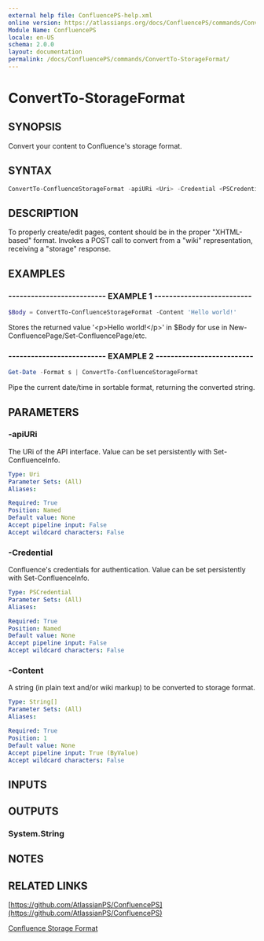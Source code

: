 ```yaml
---
external help file: ConfluencePS-help.xml
online version: https://atlassianps.org/docs/ConfluencePS/commands/ConvertTo-StorageFormat/
Module Name: ConfluencePS
locale: en-US
schema: 2.0.0
layout: documentation
permalink: /docs/ConfluencePS/commands/ConvertTo-StorageFormat/
---
```

# ConvertTo-StorageFormat

## SYNOPSIS

Convert your content to Confluence's storage format.

## SYNTAX

```powershell
ConvertTo-ConfluenceStorageFormat -apiURi <Uri> -Credential <PSCredential> [-Content] <String>
```

## DESCRIPTION

To properly create/edit pages, content should be in the proper "XHTML-based" format.
Invokes a POST call to convert from a "wiki" representation, receiving a "storage" response.

## EXAMPLES

### -------------------------- EXAMPLE 1 --------------------------

```powershell
$Body = ConvertTo-ConfluenceStorageFormat -Content 'Hello world!'
```

Stores the returned value '\<p\>Hello world!\</p\>' in $Body for use
in New-ConfluencePage/Set-ConfluencePage/etc.

### -------------------------- EXAMPLE 2 --------------------------

```powershell
Get-Date -Format s | ConvertTo-ConfluenceStorageFormat
```

Pipe the current date/time in sortable format, returning the converted string.

## PARAMETERS

### -apiURi

The URi of the API interface.
Value can be set persistently with Set-ConfluenceInfo.

```yaml
Type: Uri
Parameter Sets: (All)
Aliases:

Required: True
Position: Named
Default value: None
Accept pipeline input: False
Accept wildcard characters: False
```

### -Credential

Confluence's credentials for authentication.
Value can be set persistently with Set-ConfluenceInfo.

```yaml
Type: PSCredential
Parameter Sets: (All)
Aliases:

Required: True
Position: Named
Default value: None
Accept pipeline input: False
Accept wildcard characters: False
```

### -Content

A string (in plain text and/or wiki markup) to be converted to storage format.

```yaml
Type: String[]
Parameter Sets: (All)
Aliases:

Required: True
Position: 1
Default value: None
Accept pipeline input: True (ByValue)
Accept wildcard characters: False
```

## INPUTS

## OUTPUTS

### System.String

## NOTES

## RELATED LINKS

[https://github.com/AtlassianPS/ConfluencePS](https://github.com/AtlassianPS/ConfluencePS)

[Confluence Storage Format](https://confluence.atlassian.com/confcloud/confluence-storage-format-724765084.html)
